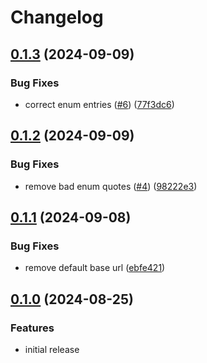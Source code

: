 # Changelog

## [0.1.3](https://github.com/MacRdy/kodgen-typescript/compare/v0.1.2...v0.1.3) (2024-09-09)


### Bug Fixes

* correct enum entries ([#6](https://github.com/MacRdy/kodgen-typescript/issues/6)) ([77f3dc6](https://github.com/MacRdy/kodgen-typescript/commit/77f3dc68accaf41305a556f1ae77ecf0a435c78f))

## [0.1.2](https://github.com/MacRdy/kodgen-typescript/compare/v0.1.1...v0.1.2) (2024-09-09)


### Bug Fixes

* remove bad enum quotes ([#4](https://github.com/MacRdy/kodgen-typescript/issues/4)) ([98222e3](https://github.com/MacRdy/kodgen-typescript/commit/98222e3134f66edbb03efcec81662314648ca726))

## [0.1.1](https://github.com/MacRdy/kodgen-typescript/compare/v0.1.0...v0.1.1) (2024-09-08)


### Bug Fixes

* remove default base url ([ebfe421](https://github.com/MacRdy/kodgen-typescript/commit/ebfe421c43b5c0d2d70a5d1a7e87494d55cd382d))

## [0.1.0](https://github.com/MacRdy/kodgen-typescript/compare/v0.0.1...v0.1.0) (2024-08-25)


### Features

* initial release
